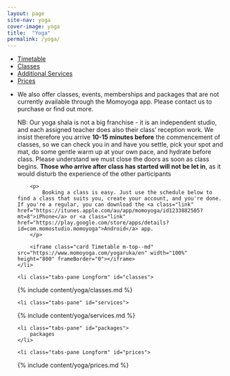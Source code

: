```yaml
---
layout: page
site-nav: yoga
cover-image: yoga
title:  "Yoga"
permalink: /yoga/
---
```


<div class="tabs-wrapper">
	<ul class="tabs">
		<li class="tabs-listItem active">
			<a class="tabs-link" href="#timetable">Timetable</a>
		</li>
		<li class="tabs-listItem">
			<a class="tabs-link" href="#classes">Classes</a>
		</li>
		<li class="tabs-listItem">
			<a class="tabs-link" href="#services">Additional Services</a>
		</li>
		<li class="tabs-listItem">
			<a class="tabs-link" href="#prices">Prices</a>
		</li>
	</ul>
</div>
<ul class="tabs-content">
	<li class="tabs-pane active" id="timetable">
		<p>
			We also offer classes, events, memberships and packages that are not currently available through the Momoyoga app. Please contact us to purchase or find out more.
		</p>
		<p>
			NB: Our yoga shala is not a big franchise - it is an independent studio, and each assigned teacher does also their class’ reception work. We insist therefore you arrive <strong>10-15 minutes before</strong> the commencement of classes, so we can check you in and have you settle, pick your spot and mat, do some gentle warm up at your own pace, and hydrate before class. Please understand we must close the doors as soon as class begins. <strong>Those who arrive after class has started will not be let in</strong>, as it would disturb the experience of the other participants
		</p>

		<p>
			Booking a class is easy. Just use the schedule below to find a class that suits you, create your account, and you're done. If you're a regular, you can download the <a class="link" href="https://itunes.apple.com/au/app/momoyoga/id1233882505?mt=8">iPhone</a> or <a class="link" href="https://play.google.com/store/apps/details?id=com.momostudio.momoyoga">Android</a> app.
		</p>
		
		<iframe class="card Timetable m-top--md" src="https://www.momoyoga.com/yogaruka/en" width="100%" height="800" frameBorder="0"></iframe>
	</li>

	<li class="tabs-pane Longform" id="classes">
<div class="Longform Longform--blogpost" markdown="1">
{% include content/yoga/classes.md %}
</div>
	</li>

	<li class="tabs-pane" id="services">
<div class="Longform Longform--blogpost" markdown="1">
{% include content/yoga/services.md %}
</div>
	</li>

	<li class="tabs-pane" id="packages">
		packages
	</li>

	<li class="tabs-pane Longform" id="prices">
<div class="Longform Longform--blogpost" markdown="1">
{% include content/yoga/prices.md %}
</div>
	</li>
</ul>



